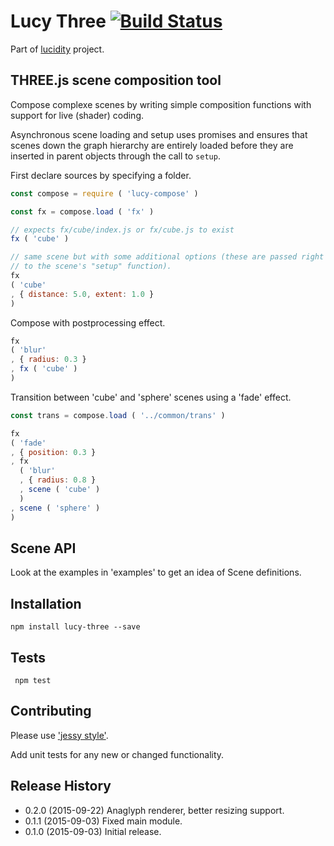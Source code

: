 # Lucy Three [![Build Status](https://travis-ci.org/lucidogen/lucy-three.svg)](https://travis-ci.org/lucidogen/lucy-three)

Part of [lucidity](http://lucidity.io) project.

## THREE.js scene composition tool

Compose complexe scenes by writing simple composition functions with support for
live (shader) coding.

Asynchronous scene loading and setup uses promises and ensures that scenes down
the graph hierarchy are entirely loaded before they are inserted in parent
objects through the call to `setup`.

First declare sources by specifying a folder.

  ```js
  const compose = require ( 'lucy-compose' )

  const fx = compose.load ( 'fx' )

  // expects fx/cube/index.js or fx/cube.js to exist
  fx ( 'cube' )

  // same scene but with some additional options (these are passed right through
  // to the scene's "setup" function).
  fx
  ( 'cube'
  , { distance: 5.0, extent: 1.0 }
  )
  ```

Compose with postprocessing effect.

  ```js
  fx
  ( 'blur'
  , { radius: 0.3 }
  , fx ( 'cube' )
  )
  ```

Transition between 'cube' and 'sphere' scenes using a 'fade' effect.
  ```js
  const trans = compose.load ( '../common/trans' )

  fx
  ( 'fade'
  , { position: 0.3 }
  , fx
    ( 'blur'
    , { radius: 0.8 }
    , scene ( 'cube' )
    )
  , scene ( 'sphere' )
  )
  ```

## Scene API

Look at the examples in 'examples' to get an idea of Scene definitions.

## Installation

  ```shell
  npm install lucy-three --save
  ```

## Tests

  ```shell
   npm test
  ```

## Contributing

Please use ['jessy style'](http://github.com/lucidogen/jessy).

Add unit tests for any new or changed functionality.

## Release History

  * 0.2.0 (2015-09-22) Anaglyph renderer, better resizing support.
  * 0.1.1 (2015-09-03) Fixed main module.
  * 0.1.0 (2015-09-03) Initial release.

